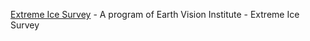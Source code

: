 [Extreme Ice Survey](extremeicesurvey.org/) - A program of Earth Vision Institute - Extreme Ice Survey